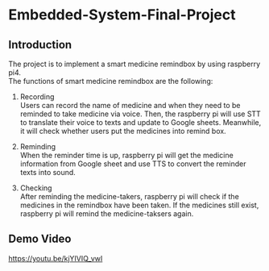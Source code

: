 # Embedded-System-Final-Project

## Introduction
The project is to implement a smart medicine remindbox by using raspberry pi4.  
The functions of smart medicine remindbox are the following:
1. Recording  
Users can record the name of medicine and when they need to be reminded to take medicine via voice. Then, the raspberry pi will use STT to translate their voice to texts and update to Google sheets. Meanwhile, it will check whether users put the medicines into remind box.

2. Reminding  
When the reminder time is up, raspberry pi will get the medicine information from Google sheet and use TTS to convert the reminder texts into sound.

3. Checking  
After reminding the medicine-takers, raspberry pi will check if the medicines in the remindbox have been taken. If the medicines still exist, raspberry pi will remind the medicine-taksers again.

## Demo Video
https://youtu.be/kjYIVIQ_vwI
